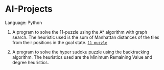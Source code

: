 # AI-Projects

Language: Python

1. A program to solve the 11-puzzle using the A* algorithm with graph search. The heuristic
used is the sum of Manhattan distances of the tiles from their positions in the goal state.
[`11 puzzle`](https://github.com/GodlyAtheist42/AI-Projects/Astar.py)

2. A program to solve the hyper sudoku puzzle using the backtracking algorithm.
The heuristics used are the Minimum Remaining Value and degree heuristics.

